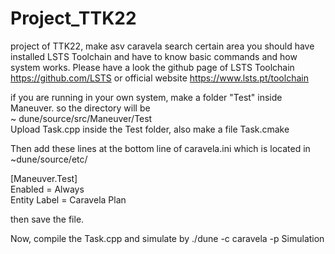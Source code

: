 # Project_TTK22
project of TTK22, make asv caravela search certain area
you should have installed LSTS Toolchain and have to know basic commands and how system works.
Please have a look the github page of LSTS Toolchain https://github.com/LSTS or official website https://www.lsts.pt/toolchain

if you are running in your own system, make a folder "Test" inside Maneuver.
so the directory will be   
~ dune/source/src/Maneuver/Test   
Upload Task.cpp inside the Test folder, also make a file Task.cmake

Then add these lines at the bottom line of caravela.ini which is located in ~dune/source/etc/

[Maneuver.Test]   
Enabled                           = Always   
Entity Label                      = Caravela Plan

then save the file.

Now, compile the Task.cpp
and simulate by 
./dune -c caravela -p Simulation
